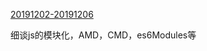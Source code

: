 [20191202-20191206](https://github.com/chuanHH/Blog/blob/master/articles/interview/20191202.md)

细谈js的模块化，AMD，CMD，es6Modules等

